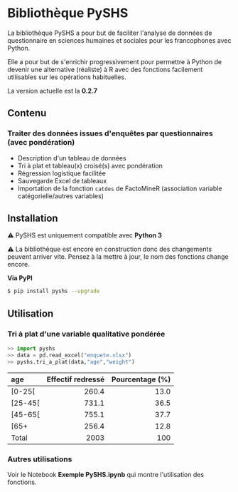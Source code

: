# Bibliothèque PySHS

La bibliothèque PySHS a pour but de faciliter l'analyse de données de questionnaire en sciences humaines et sociales pour les francophones avec Python. 

Elle a pour but de s'enrichir progressivement pour permettre à Python de devenir une alternative (réaliste) à R avec des fonctions facilement utilisables sur les opérations habituelles.

La version actuelle est la **0.2.7**

## Contenu

### Traiter des données issues d'enquêtes par questionnaires (avec pondération)

- Description d'un tableau de données
- Tri à plat et tableau(x) croisé(s) avec pondération
- Régression logistique facilitée
- Sauvegarde Excel de tableaux
- Importation de la fonction `catdes` de FactoMineR (association variable catégorielle/autres variables)

## Installation

:warning: PySHS est uniquement compatible avec **Python 3**

:warning: La bibliothèque est encore en construction donc des changements peuvent arriver vite. Pensez à la mettre à jour, le nom des fonctions change encore.

**Via PyPI**

```sh
$ pip install pyshs --upgrade
```

## Utilisation

### Tri à plat d'une variable qualitative pondérée

```python
>> import pyshs
>> data = pd.read_excel("enquete.xlsx")
>> pyshs.tri_a_plat(data,"age","weight")
```

| age     |   Effectif redressé |   Pourcentage (%) |
|:--------|--------------------:|------------------:|
| [0-25[  |               260.4 |              13.0 |
| [25-45[ |               731.1 |              36.5 |
| [45-65[ |               755.1 |              37.7 |
| [65+    |               256.4 |              12.8 |
| Total   |                2003 |               100 |


### Autres utilisations

Voir le Notebook **Exemple PySHS.ipynb** qui montre l'utilisation des fonctions.
